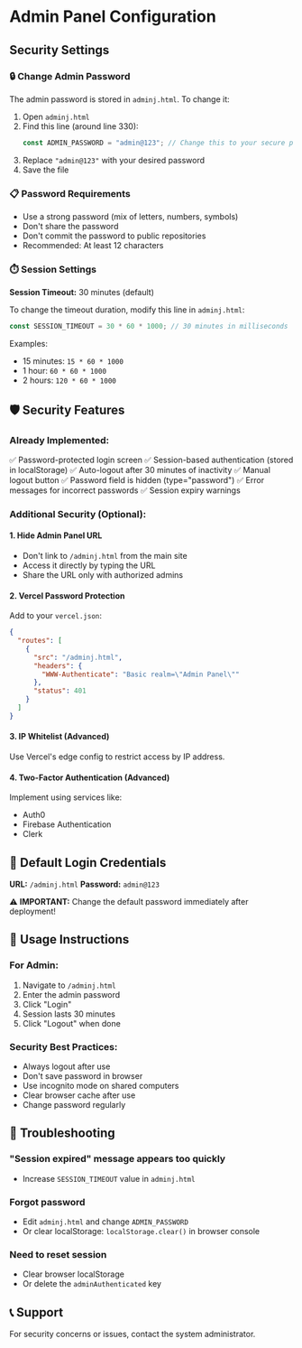 # Admin Panel Configuration

## Security Settings

### 🔒 Change Admin Password

The admin password is stored in `adminj.html`. To change it:

1. Open `adminj.html`
2. Find this line (around line 330):
   ```javascript
   const ADMIN_PASSWORD = "admin@123"; // Change this to your secure password
   ```
3. Replace `"admin@123"` with your desired password
4. Save the file

### 📋 Password Requirements

- Use a strong password (mix of letters, numbers, symbols)
- Don't share the password
- Don't commit the password to public repositories
- Recommended: At least 12 characters

### ⏱️ Session Settings

**Session Timeout:** 30 minutes (default)

To change the timeout duration, modify this line in `adminj.html`:
```javascript
const SESSION_TIMEOUT = 30 * 60 * 1000; // 30 minutes in milliseconds
```

Examples:
- 15 minutes: `15 * 60 * 1000`
- 1 hour: `60 * 60 * 1000`
- 2 hours: `120 * 60 * 1000`

## 🛡️ Security Features

### Already Implemented:
✅ Password-protected login screen
✅ Session-based authentication (stored in localStorage)
✅ Auto-logout after 30 minutes of inactivity
✅ Manual logout button
✅ Password field is hidden (type="password")
✅ Error messages for incorrect passwords
✅ Session expiry warnings

### Additional Security (Optional):

#### 1. **Hide Admin Panel URL**
- Don't link to `/adminj.html` from the main site
- Access it directly by typing the URL
- Share the URL only with authorized admins

#### 2. **Vercel Password Protection**
Add to your `vercel.json`:
```json
{
  "routes": [
    {
      "src": "/adminj.html",
      "headers": {
        "WWW-Authenticate": "Basic realm=\"Admin Panel\""
      },
      "status": 401
    }
  ]
}
```

#### 3. **IP Whitelist (Advanced)**
Use Vercel's edge config to restrict access by IP address.

#### 4. **Two-Factor Authentication (Advanced)**
Implement using services like:
- Auth0
- Firebase Authentication
- Clerk

## 🚀 Default Login Credentials

**URL:** `/adminj.html`
**Password:** `admin@123`

⚠️ **IMPORTANT:** Change the default password immediately after deployment!

## 📝 Usage Instructions

### For Admin:
1. Navigate to `/adminj.html`
2. Enter the admin password
3. Click "Login"
4. Session lasts 30 minutes
5. Click "Logout" when done

### Security Best Practices:
- Always logout after use
- Don't save password in browser
- Use incognito mode on shared computers
- Clear browser cache after use
- Change password regularly

## 🔧 Troubleshooting

### "Session expired" message appears too quickly
- Increase `SESSION_TIMEOUT` value in `adminj.html`

### Forgot password
- Edit `adminj.html` and change `ADMIN_PASSWORD`
- Or clear localStorage: `localStorage.clear()` in browser console

### Need to reset session
- Clear browser localStorage
- Or delete the `adminAuthenticated` key

## 📞 Support

For security concerns or issues, contact the system administrator.
